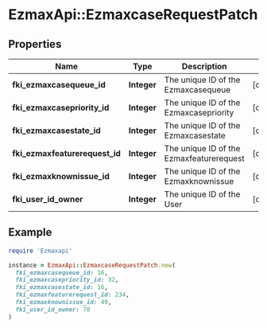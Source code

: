 # EzmaxApi::EzmaxcaseRequestPatch

## Properties

| Name | Type | Description | Notes |
| ---- | ---- | ----------- | ----- |
| **fki_ezmaxcasequeue_id** | **Integer** | The unique ID of the Ezmaxcasequeue | [optional] |
| **fki_ezmaxcasepriority_id** | **Integer** | The unique ID of the Ezmaxcasepriority | [optional] |
| **fki_ezmaxcasestate_id** | **Integer** | The unique ID of the Ezmaxcasestate | [optional] |
| **fki_ezmaxfeaturerequest_id** | **Integer** | The unique ID of the Ezmaxfeaturerequest | [optional] |
| **fki_ezmaxknownissue_id** | **Integer** | The unique ID of the Ezmaxknownissue | [optional] |
| **fki_user_id_owner** | **Integer** | The unique ID of the User | [optional] |

## Example

```ruby
require 'Ezmaxapi'

instance = EzmaxApi::EzmaxcaseRequestPatch.new(
  fki_ezmaxcasequeue_id: 16,
  fki_ezmaxcasepriority_id: 32,
  fki_ezmaxcasestate_id: 16,
  fki_ezmaxfeaturerequest_id: 234,
  fki_ezmaxknownissue_id: 49,
  fki_user_id_owner: 70
)
```

